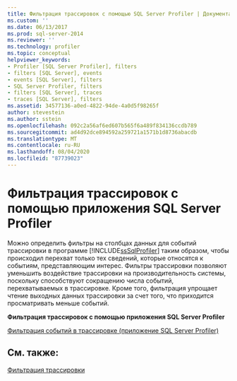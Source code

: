 ```yaml
---
title: Фильтрация трассировок с помощью SQL Server Profiler | Документация Майкрософт
ms.custom: ''
ms.date: 06/13/2017
ms.prod: sql-server-2014
ms.reviewer: ''
ms.technology: profiler
ms.topic: conceptual
helpviewer_keywords:
- Profiler [SQL Server Profiler], filters
- filters [SQL Server], events
- events [SQL Server], filters
- SQL Server Profiler, filters
- filters [SQL Server], traces
- traces [SQL Server], filters
ms.assetid: 34577136-a0ed-4822-94de-4a0d5f98265f
author: stevestein
ms.author: sstein
ms.openlocfilehash: 092c2a56af6ed607b565f6a489f834136ccdb789
ms.sourcegitcommit: ad4d92dce894592a259721a1571b1d8736abacdb
ms.translationtype: MT
ms.contentlocale: ru-RU
ms.lasthandoff: 08/04/2020
ms.locfileid: "87739023"
---
```

# <a name="filter-traces-with-sql-server-profiler"></a>Фильтрация трассировок с помощью приложения SQL Server Profiler
  Можно определить фильтры на столбцах данных для событий трассировки в программе [!INCLUDE[ssSqlProfiler](../../includes/sssqlprofiler-md.md)] таким образом, чтобы происходил перехват только тех сведений, которые относятся к событиям, представляющим интерес. Фильтры трассировки позволяют уменьшить воздействие трассировки на производительность системы, поскольку способствуют сокращению числа событий, перехватываемых в трассировке. Кроме того, фильтрация упрощает чтение выходных данных трассировки за счет того, что приходится просматривать меньше событий.  
  
 **Фильтрация трассировок с помощью приложения SQL Server Profiler**  
  
 [Фильтрация событий в трассировке (приложение SQL Server Profiler)](filter-events-in-a-trace-sql-server-profiler.md)  
  
## <a name="see-also"></a>См. также:  
 [Фильтрация трассировки](../../relational-databases/sql-trace/filter-a-trace.md)  
  
  
